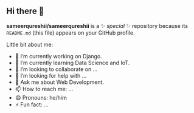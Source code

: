 ## Hi there 👋

**sameerqureshii/sameerqureshii** is a ✨ _special_ ✨ repository because its `README.md` (this file) appears on your GitHub profile.

Little bit about me:

- 🔭 I’m currently working on Django.
- 🌱 I’m currently learning Data Science and IoT.
- 👯 I’m looking to collaborate on ...
- 🤔 I’m looking for help with ...
- 💬 Ask me about Web Development.
- 📫 How to reach me: ...
- 😄 Pronouns: he/him
- ⚡ Fun fact: ...

